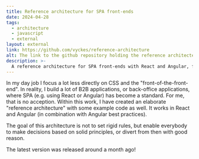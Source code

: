 ```yaml
---
title: Reference architecture for SPA front-ends
date: 2024-04-28
tags:
  - architecture
  - javascript
  - external
layout: external
link: https://github.com/vyckes/reference-architecture
alt: The link to the github repository holding the reference architecte
description: >-
  A reference architecture for SPA front-ends with React and Angular, focused on principles instead of rules.
---
```


In my day job I focus a lot less directly on CSS and the "front-of-the-front-end". In reality, I build a lot of B2B applications, or back-office applications, where SPA (e.g. using React or Angular) has become a standard. For me, that is no acception. Within this work, I have created an elaborate "reference architecture" with some example code as well. It works in React and Angular (in combination with Angular best practices).

The goal of this architecture is not to set rigid rules, but enable everybody to make decisions based on solid principles, or divert from then with good reason.

The latest version was released around a month ago!
